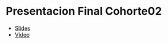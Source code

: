 # Presentacion Final Cohorte02

 * [Slides](./slides.pdf)
 * [Video](https://drive.google.com/file/d/1IUniKfmGkdRcwDO0LYSLluXiI6yrenAD/view?usp=sharing)
